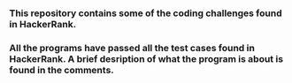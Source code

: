 ### This repository contains some of the coding challenges found in HackerRank. 
### All the programs have passed all the test cases found in HackerRank. A brief desription of what the program is about is found in the comments.
